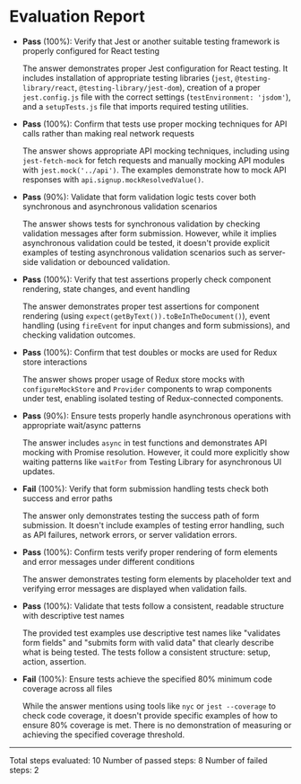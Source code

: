 # Evaluation Report

- **Pass** (100%): Verify that Jest or another suitable testing framework is properly configured for React testing
  
  The answer demonstrates proper Jest configuration for React testing. It includes installation of appropriate testing libraries (`jest`, `@testing-library/react`, `@testing-library/jest-dom`), creation of a proper `jest.config.js` file with the correct settings (`testEnvironment: 'jsdom'`), and a `setupTests.js` file that imports required testing utilities.

- **Pass** (100%): Confirm that tests use proper mocking techniques for API calls rather than making real network requests
  
  The answer shows appropriate API mocking techniques, including using `jest-fetch-mock` for fetch requests and manually mocking API modules with `jest.mock('../api')`. The examples demonstrate how to mock API responses with `api.signup.mockResolvedValue()`.

- **Pass** (90%): Validate that form validation logic tests cover both synchronous and asynchronous validation scenarios
  
  The answer shows tests for synchronous validation by checking validation messages after form submission. However, while it implies asynchronous validation could be tested, it doesn't provide explicit examples of testing asynchronous validation scenarios such as server-side validation or debounced validation.

- **Pass** (100%): Verify that test assertions properly check component rendering, state changes, and event handling
  
  The answer demonstrates proper test assertions for component rendering (using `expect(getByText()).toBeInTheDocument()`), event handling (using `fireEvent` for input changes and form submissions), and checking validation outcomes.

- **Pass** (100%): Confirm that test doubles or mocks are used for Redux store interactions
  
  The answer shows proper usage of Redux store mocks with `configureMockStore` and `Provider` components to wrap components under test, enabling isolated testing of Redux-connected components.

- **Pass** (90%): Ensure tests properly handle asynchronous operations with appropriate wait/async patterns
  
  The answer includes `async` in test functions and demonstrates API mocking with Promise resolution. However, it could more explicitly show waiting patterns like `waitFor` from Testing Library for asynchronous UI updates.

- **Fail** (100%): Verify that form submission handling tests check both success and error paths
  
  The answer only demonstrates testing the success path of form submission. It doesn't include examples of testing error handling, such as API failures, network errors, or server validation errors.

- **Pass** (100%): Confirm tests verify proper rendering of form elements and error messages under different conditions
  
  The answer demonstrates testing form elements by placeholder text and verifying error messages are displayed when validation fails.

- **Pass** (100%): Validate that tests follow a consistent, readable structure with descriptive test names
  
  The provided test examples use descriptive test names like "validates form fields" and "submits form with valid data" that clearly describe what is being tested. The tests follow a consistent structure: setup, action, assertion.

- **Fail** (100%): Ensure tests achieve the specified 80% minimum code coverage across all files
  
  While the answer mentions using tools like `nyc` or `jest --coverage` to check code coverage, it doesn't provide specific examples of how to ensure 80% coverage is met. There is no demonstration of measuring or achieving the specified coverage threshold.

---

Total steps evaluated: 10
Number of passed steps: 8
Number of failed steps: 2